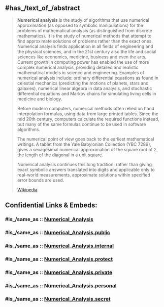 ﻿---
ACM_Classification_Code_2012_: 10003715
aliases:
- "Numerical analysis"
All_Science_Journal_Classification_Codes: 2612
Basisklassifikation: 31.76
Commons_category: "Numerical analysis"
described_by_source: '[[_Standards/WikiData/WD~Armenian_Soviet_Encyclopedia,2657718]]'
Dewey_Decimal_Classification: 518
GitHub_topic: numerical-analysis
has_id_wikidata: Q11216
has_part_s_:
- '[[_Standards/WikiData/WD~mathematical_optimization,141495]]'
- '[[_Standards/WikiData/WD~numerical_method_for_ordinary_differential_equations,541182]]'
- '[[_Standards/WikiData/WD~numerical_linear_algebra,2004891]]'
- '[[_Standards/WikiData/WD~eigenvalue_algorithm,6766437]]'
- '[[_Standards/WikiData/WD~validated_numerics,63307393]]'
- '[[_Standards/WikiData/WD~integrable_algorithm,89466598]]'
instance_of: '[[_Standards/WikiData/WD~area_of_mathematics,1936384]]'
is_the_study_of: '[[_Standards/WikiData/WD~numerical_algorithm,124355768]]'
MeSH_tree_code: L01.224.680.700
OmegaWiki_Defined_Meaning: 847567
part_of:
- '[[_Standards/WikiData/WD~computational_science,117801]]'
- '[[_Standards/WikiData/WD~computational_mathematics,1122491]]'
- '[[_Standards/WikiData/WD~algorithmics,13636890]]'
- '[[_Standards/WikiData/WD~applied_mathematics,33521]]'
practiced_by: '[[_Standards/WikiData/WD~numerical_analyst,48999002]]'
Stack_Exchange_tag: "https://mathoverflow.net/tags/na.numerical-analysis"
UMLS_CUI: C0028645
---

## #has_/text_of_/abstract 

> **Numerical analysis** is the study of algorithms that use numerical approximation 
> (as opposed to symbolic manipulations) for the problems of mathematical analysis 
> (as distinguished from discrete mathematics). It is the study of numerical methods that attempt to find approximate solutions of problems rather than the exact ones. Numerical analysis finds application in all fields of engineering and the physical sciences, and in the 21st century also the life and social sciences like economics, medicine, business and even the arts. Current growth in computing power has enabled the use of more complex numerical analysis, providing detailed and realistic mathematical models in science and engineering. Examples of numerical analysis include: ordinary differential equations as found in celestial mechanics (predicting the motions of planets, stars and galaxies), numerical linear algebra in data analysis, and stochastic differential equations and Markov chains for simulating living cells in medicine and biology.
>
> Before modern computers, numerical methods often relied on hand interpolation formulas, using data from large printed tables. Since the mid 20th century, computers calculate the required functions instead, but many of the same formulas continue to be used in software algorithms.
>
> The numerical point of view goes back to the earliest mathematical writings. A tablet from the Yale Babylonian Collection (YBC 7289), gives a sexagesimal numerical approximation of the square root of 2, the length of the diagonal in a unit square.
>
> Numerical analysis continues this long tradition: rather than giving exact symbolic answers translated into digits and applicable only to real-world measurements, approximate solutions within specified error bounds are used.
>
> [Wikipedia](https://en.wikipedia.org/wiki/Numerical%20analysis)


## Confidential Links & Embeds: 

### #is_/same_as :: [Numerical_Analysis](/_Standards/Mathematics/Analysis(Math)/Numerical_Analysis.md) 

### #is_/same_as :: [Numerical_Analysis.public](/_public/Mathematics/Analysis(Math)/Numerical_Analysis.public.md) 

### #is_/same_as :: [Numerical_Analysis.internal](/_internal/Mathematics/Analysis(Math)/Numerical_Analysis.internal.md) 

### #is_/same_as :: [Numerical_Analysis.protect](/_protect/Mathematics/Analysis(Math)/Numerical_Analysis.protect.md) 

### #is_/same_as :: [Numerical_Analysis.private](/_private/Mathematics/Analysis(Math)/Numerical_Analysis.private.md) 

### #is_/same_as :: [Numerical_Analysis.personal](/_personal/Mathematics/Analysis(Math)/Numerical_Analysis.personal.md) 

### #is_/same_as :: [Numerical_Analysis.secret](/_secret/Mathematics/Analysis(Math)/Numerical_Analysis.secret.md)

